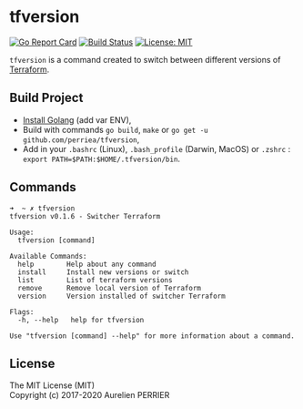 # tfversion
[![Go Report Card](https://goreportcard.com/badge/github.com/perriea/tfversion)](https://goreportcard.com/report/github.com/perriea/tfversion) [![Build Status](https://travis-ci.org/perriea/tfversion.svg?branch=master)](https://travis-ci.org/perriea/tfversion) [![License: MIT](https://img.shields.io/badge/License-MIT-yellow.svg)](https://opensource.org/licenses/MIT)

`tfversion` is a command created to switch between different versions of [Terraform](https://www.terraform.io).

## Build Project

- [Install Golang](https://golang.org/doc/install) (add var ENV),
- Build with commands `go build`, `make` or `go get -u github.com/perriea/tfversion`,
- Add in your `.bashrc` (Linux), `.bash_profile` (Darwin, MacOS) or `.zshrc` : `export PATH=$PATH:$HOME/.tfversion/bin`.

## Commands

``` shell
➜  ~ ✗ tfversion
tfversion v0.1.6 - Switcher Terraform

Usage:
  tfversion [command]

Available Commands:
  help        Help about any command
  install     Install new versions or switch
  list        List of terraform versions
  remove      Remove local version of Terraform
  version     Version installed of switcher Terraform

Flags:
  -h, --help   help for tfversion

Use "tfversion [command] --help" for more information about a command.
``` 

## License

The MIT License (MIT)   
Copyright (c) 2017-2020 Aurelien PERRIER
